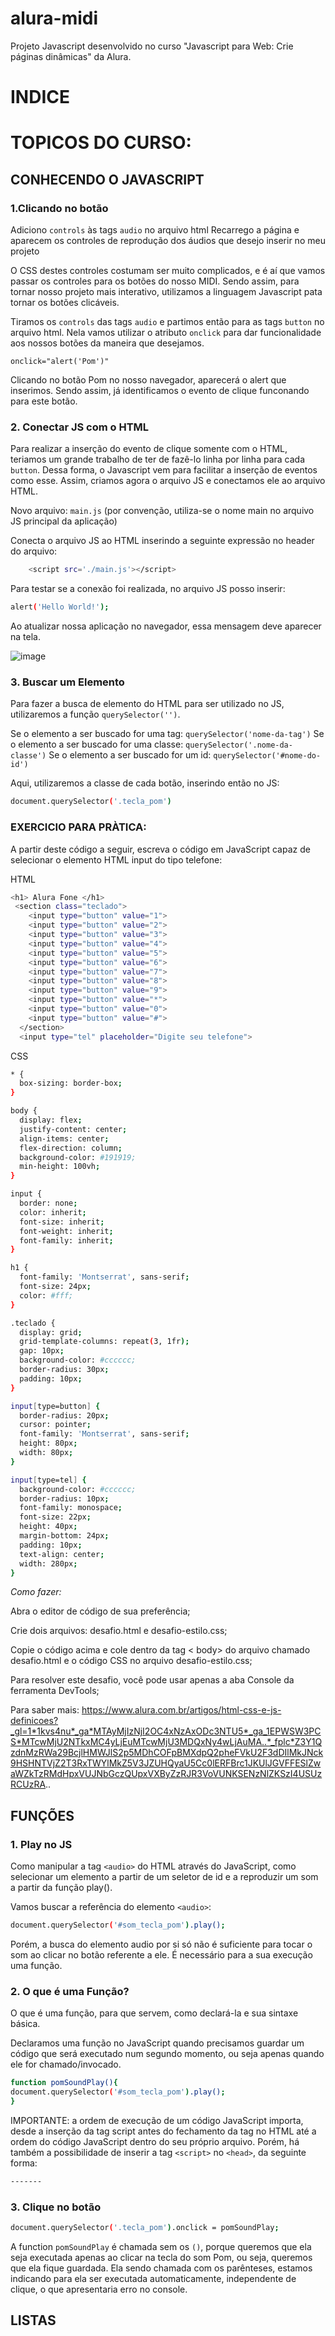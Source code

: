 # alura-midi
Projeto Javascript desenvolvido no curso "Javascript para Web: Crie páginas dinâmicas" da Alura.

# INDICE

# TOPICOS DO CURSO:


## CONHECENDO O JAVASCRIPT

### 1.Clicando no botão

Adiciono ``controls`` às tags ``audio`` no arquivo html
Recarrego a página e aparecem os controles de reprodução dos áudios que desejo inserir no meu projeto

O CSS destes controles costumam ser muito complicados, e é aí que vamos passar os controles para os botões do nosso MIDI. Sendo assim, para tornar nosso projeto mais interativo, utilizamos a linguagem Javascript pata tornar os botões clicáveis.

Tiramos os ``controls`` das tags ``audio`` e partimos então para as tags ``button`` no arquivo html. Nela vamos utilizar o atributo ``onclick`` para dar funcionalidade aos nossos botões da maneira que desejamos.

``onclick="alert('Pom')"``

Clicando no botão Pom no nosso navegador, aparecerá o alert que inserimos. Sendo assim, já identificamos o evento de clique funconando para este botão.

### 2. Conectar JS com o HTML

  Para realizar a inserção do evento de clique somente com o HTML, teriamos um grande trabalho de ter de fazê-lo linha por linha para cada ``button``.
  Dessa forma, o Javascript vem para facilitar a inserção de eventos como esse. Assim, criamos agora o arquivo JS e conectamos ele ao arquivo HTML.

  Novo arquivo: ``main.js`` (por convenção, utiliza-se o nome main no arquivo JS principal da aplicação)

  Conecta o arquivo JS ao HTML inserindo a seguinte expressão no header do arquivo:
  
  ```bash
      <script src='./main.js'></script>
  ```
Para testar se a conexão foi realizada, no arquivo JS posso inserir:
 
  ```bash
alert('Hello World!');
```

Ao atualizar nossa aplicação no navegador, essa mensagem deve aparecer na tela.

![image](https://github.com/FlavianaFXT/alura-midi/assets/113718720/b06f1c1e-2087-48e3-9640-07d9ca4cfbba)

### 3. Buscar um Elemento

  Para fazer a busca de elemento do HTML para ser utilizado no JS, utilizaremos a função ``querySelector('')``.

  Se o elemento a ser buscado for uma tag: ``querySelector('nome-da-tag')``
  Se o elemento a ser buscado for uma classe: ``querySelector('.nome-da-classe')``
  Se o elemento a ser buscado for um id: ``querySelector('#nome-do-id')``

  Aqui, utilizaremos a classe de cada botão, inserindo então no JS:

  ```bash
document.querySelector('.tecla_pom')
```

### EXERCICIO PARA PRÀTICA:

A partir deste código a seguir, escreva o código em JavaScript capaz de selecionar o elemento HTML input do tipo telefone:

HTML
```bash
<h1> Alura Fone </h1>
 <section class="teclado">
    <input type="button" value="1">
    <input type="button" value="2">
    <input type="button" value="3">
    <input type="button" value="4">
    <input type="button" value="5">
    <input type="button" value="6">
    <input type="button" value="7">
    <input type="button" value="8">
    <input type="button" value="9">
    <input type="button" value="*">
    <input type="button" value="0">
    <input type="button" value="#">
  </section>
  <input type="tel" placeholder="Digite seu telefone">
```

CSS

```bash
* {
  box-sizing: border-box;
}

body {
  display: flex;
  justify-content: center;
  align-items: center;
  flex-direction: column;
  background-color: #191919;
  min-height: 100vh;
}

input {
  border: none;
  color: inherit;
  font-size: inherit;
  font-weight: inherit;
  font-family: inherit;
}

h1 {
  font-family: 'Montserrat', sans-serif;
  font-size: 24px;
  color: #fff;
}

.teclado {
  display: grid;
  grid-template-columns: repeat(3, 1fr);
  gap: 10px; 
  background-color: #cccccc;
  border-radius: 30px;
  padding: 10px;
}

input[type=button] {
  border-radius: 20px;
  cursor: pointer;
  font-family: 'Montserrat', sans-serif;
  height: 80px;
  width: 80px;
}

input[type=tel] {
  background-color: #cccccc;
  border-radius: 10px;
  font-family: monospace;
  font-size: 22px;
  height: 40px;
  margin-bottom: 24px;
  padding: 10px;
  text-align: center;
  width: 280px;
}
```

*Como fazer:*

Abra o editor de código de sua preferência;

Crie dois arquivos: desafio.html e desafio-estilo.css;

Copie o código acima e cole dentro da tag < body> do arquivo chamado desafio.html e o código CSS no arquivo desafio-estilo.css;

Para resolver este desafio, você pode usar apenas a aba Console da ferramenta DevTools;

Para saber mais: https://www.alura.com.br/artigos/html-css-e-js-definicoes?_gl=1*1kvs4nu*_ga*MTAyMjIzNjI2OC4xNzAxODc3NTU5*_ga_1EPWSW3PCS*MTcwMjU2NTkxMC4yLjEuMTcwMjU3MDQxNy4wLjAuMA..*_fplc*Z3Y1QzdnMzRWa29BcjlHMWJlS2p5MDhCOFpBMXdpQ2pheFVkU2F3dDIlMkJNck9HSHNTVjZ2T3RxTWYlMkZ5V3JZUHQyaU5Cc0lERFBrc1JKUlJGVFFESlZwaWZkTzRMdHpxVUJNbGczQUpxVXByZzRJR3VoVUNKSENzNlZKSzI4USUzRCUzRA..

## FUNÇÕES

### 1. Play no JS

Como manipular a tag  ``<audio>`` do HTML através do JavaScript, como selecionar um elemento a partir de um seletor de id e a reproduzir um som a partir da função play(). 

Vamos buscar a referência do elemento ``<audio>``:

```bash
document.querySelector('#som_tecla_pom').play();
```

Porém, a busca do elemento audio por si só não é suficiente para tocar o som ao clicar no botão referente a ele. É necessário para a sua execução uma função.


### 2. O que é uma Função?

O que é uma função, para que servem, como declará-la e sua sintaxe básica. 

Declaramos uma função no JavaScript quando precisamos guardar um código que será executado num segundo momento, ou seja apenas quando ele for chamado/invocado.

```bash
function pomSoundPlay(){
document.querySelector('#som_tecla_pom').play();
}
```

IMPORTANTE: a ordem de execução de um código JavaScript importa, desde a inserção da tag script antes do fechamento da tag </body> no HTML até a ordem do código JavaScript dentro do seu próprio arquivo.
Porém, há também a possibilidade de inserir a tag ``<script>`` no ``<head>``, da seguinte forma:

```bash
-------
```

### 3. Clique no botão

```bash
document.querySelector('.tecla_pom').onclick = pomSoundPlay;
```

A function ``pomSoundPlay`` é chamada sem os ``()``, porque queremos que ela seja executada apenas ao clicar na tecla do som Pom, ou seja, queremos que ela fique guardada. Ela sendo chamada com os parênteses, estamos indicando para ela ser executada automaticamente, independente de clique, o que apresentaria erro no console.

## LISTAS




  

